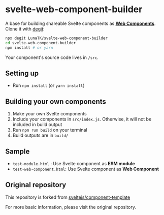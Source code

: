 # svelte-web-component-builder

A base for building shareable Svelte components as **[Web Components](https://www.webcomponents.org/introduction)**. Clone it with [degit](https://github.com/Rich-Harris/degit):

```bash
npx degit LunaTK/svelte-web-component-builder
cd svelte-web-component-builder
npm install # or yarn
```

Your component's source code lives in `/src`.


## Setting up

* Run `npm install` (or `yarn install`)


## Building your own components

1. Make your own Svelte components
2. Include your components in `src/index.js`. Otherwise, it will not be included in build output
3. Run `npm run build` on your terminal
4. Build outputs are in `build/`

## Sample

- `test-module.html` : Use Svelte component as **ESM module**
- `test-web-component.html`: Use Svelte component as **Web Component**

## Original repository

This repository is forked from [sveltejs/component-template](https://github.com/sveltejs/component-template)

For more basic information, please visit the original repository.